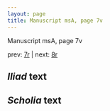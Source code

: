 ```yaml
---
layout: page
title: Manuscript msA, page 7v
---
```


Manuscript msA, page 7v

prev:  [7r](../7r) | next:  [8r](../8r)

## *Iliad* text



## *Scholia* text

